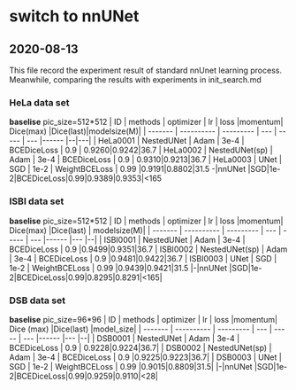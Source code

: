 # switch to nnUNet

## 2020-08-13
This file record the experiment result of standard nnUnet learning process. Meanwhile, comparing the results with experiments in init_search.md



### HeLa data set
**baselise**
pic_size=512*512
| ID      | methods    | optimizer | lr  | loss |momentum| Dice(max)    |Dice(last)|modelsize(M)|
| ------- | ---------- | --------- | --- | ----- | --- |------ |--|---|
| HeLa0001 | NestedUNet       | Adam      | 3e-4 | BCEDiceLoss   | 0.9 | 0.9260|0.9242|36.7
| HeLa0002 | NestedUNet(sp)       | Adam       | 3e-4 | BCEDiceLoss   | 0.9 | 0.9310|0.9213|36.7
| HeLa0003 | UNet       | SGD       | 1e-2 | WeightBCELoss   | 0.99 |0.9191|0.8802|31.5
-|nnUNet  |SGD|1e-2|BCEDiceLoss|0.99|0.9389|0.9353|<165

### ISBI data set
**baselise**
pic_size=512*512
| ID      | methods    | optimizer | lr  | loss |momentum| Dice(max)    |Dice(last)  | modelsize(M)|
| ------- | ---------- | --------- | --- | ----- | --- |------ |--- |--|
| ISBI0001 | NestedUNet       | Adam      | 3e-4 | BCEDiceLoss   | 0.9 |0.9499|0.9351|36.7
| ISBI0002 | NestedUNet(sp)       | Adam       | 3e-4 | BCEDiceLoss   | 0.9 |0.9481|0.9422|36.7
| ISBI0003 | UNet       | SGD       | 1e-2 | WeightBCELoss   | 0.99 |0.9439|0.9421|31.5
|-|nnUNet  |SGD|1e-2|BCEDiceLoss|0.99|0.8295|0.8291|<165|

### DSB data set
**baselise**
pic_size=96*96
| ID      | methods    | optimizer | lr  | loss |momentum| Dice (max)   |Dice(last) |model_size|
| ------- | ---------- | --------- | --- | ----- | --- |------ |--- |--|
| DSB0001 | NestedUNet       | Adam      | 3e-4 | BCEDiceLoss   | 0.9 | 0.9228|0.9224|36.7|
| DSB0002 | NestedUNet(sp)       | Adam       | 3e-4 | BCEDiceLoss   | 0.9 |0.9225|0.9223|36.7|
| DSB0003 | UNet       | SGD       | 1e-2 | WeightBCELoss   | 0.99 |0.9015|0.8809|31.5|
|-|nnUNet  |SGD|1e-2|BCEDiceLoss|0.99|0.9259|0.9110|<28|
